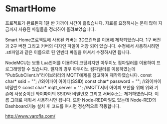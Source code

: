 # SmartHome
프로젝트가 완료된지 1달 반 가까이 시간이 흘렀습니다. 자료를 요청하시는 분이 많아 지금까지 사용된 파일들을 정리하여 올려보았습니다.

Smart Home프로젝트에 사용된 커버는 3D프린터를 이용해 제작되었습니다. 1구 버전과 2구 버전 그리고 커버의 디자인 파일이 저장 되어 있습니다. 수정해서 사용하시려면 .stl파일과 같은 이름으로 된 인벤터 파일을 여셔서 수정하시면 됩니다.

NodeMCU는 보통 Lua언어를 이용하여 코딩되지만 아두이노 컴파일러를 이용하여 프로그래밍할 수 있습니다. 필자의 경우 아두이노 컴파일러를 이용하였는데 "PubSubClient.h"라이브러리의 MQTT예제를 참고하여 제작하였습니다.
const char* ssid = "";        //와이파이 아이디(SSID)
const char* password = "";    //와이파이 비밀번호
const char* mqtt_server = ""; //MQTT서버 아이피
보안을 위해 위와 기존에 사용중이던 와이파이의 SSID와 비밀번호 그리고 서버주소는 제거하였습니다. 이름 그대로 채워서 사용하시면 됩니다.
또한 Node-RED파일도 있는데 Node-RED의 Dashboard기능 설치 후 코드를 여시면 정상적으로 작동합니다.

http://www.varofla.com/
